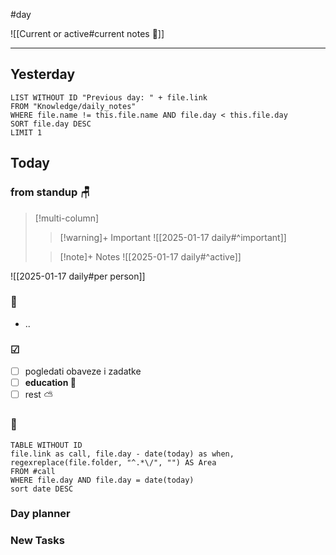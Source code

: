 #day

![[Current or active#current notes 📓]]

---
## Yesterday
```dataview
LIST WITHOUT ID "Previous day: " + file.link
FROM "Knowledge/daily_notes"
WHERE file.name != this.file.name AND file.day < this.file.day
SORT file.day DESC
LIMIT 1
```

## Today

### from standup 🪑

> [!multi-column]
>> [!warning]+ Important
>> ![[2025-01-17 daily#^important]]
>
>> [!note]+ Notes
>> ![[2025-01-17 daily#^active]]

![[2025-01-17 daily#per person]]

###  🎏
- ..

### ☑
- [ ] pogledati  obaveze i zadatke
- [ ] **education 🎒**
- [ ] rest ⛅ 

### 🤙
```dataview
TABLE WITHOUT ID
file.link as call, file.day - date(today) as when, regexreplace(file.folder, "^.*\/", "") AS Area
FROM #call
WHERE file.day AND file.day = date(today)
sort date DESC
```
### Day planner

### New Tasks
